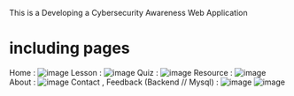 This is a Developing a Cybersecurity Awareness Web Application
# including pages 
Home :
![image](https://github.com/user-attachments/assets/a6f9ca21-c6f9-497e-9ed8-4756c1422aa1)
Lesson :
![image](https://github.com/user-attachments/assets/2eaa79b5-1120-4639-96e3-9341eb0813a7)
Quiz :
![image](https://github.com/user-attachments/assets/65943032-0d2f-477a-afae-240127b9470c)
Resource :
![image](https://github.com/user-attachments/assets/9b259d4c-44cc-4e8f-8020-a3de36a77ad9)
About :
![image](https://github.com/user-attachments/assets/19bf6011-4ac6-4f09-b027-523e78fd3de8)
Contact , Feedback (Backend // Mysql) :
![image](https://github.com/user-attachments/assets/47c07526-144c-4337-92ae-34f84b4e916c)
![image](https://github.com/user-attachments/assets/de0be567-3087-4523-818b-fc3f165469fa)





